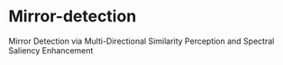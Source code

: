 # Mirror-detection
Mirror Detection via Multi-Directional Similarity Perception and Spectral Saliency Enhancement
